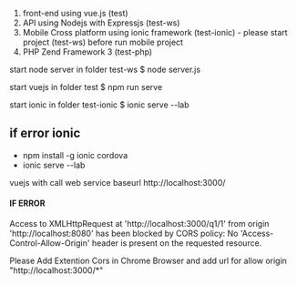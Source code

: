1. front-end using vue.js (test)
2. API using Nodejs with Expressjs (test-ws)
3. Mobile Cross platform using ionic framework (test-ionic) - please start project (test-ws) before run mobile project 
4. PHP Zend Framework 3 (test-php) 


start node server in folder test-ws
\$ node server.js

start vuejs in folder test
\$ npm run serve

start ionic in folder test-ionic
\$ ionic serve --lab
## if error ionic 
- npm install -g ionic cordova
- ionic serve --lab

vuejs with call web service baseurl http://localhost:3000/

#### IF ERROR

Access to XMLHttpRequest at 'http://localhost:3000/q1/1' from origin 'http://localhost:8080' has been blocked by CORS policy: No 'Access-Control-Allow-Origin' header is present on the requested resource.

Please Add Extention Cors in Chrome Browser
and add url for allow origin "http://localhost:3000/*"
